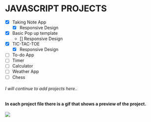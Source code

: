 # JAVASCRIPT PROJECTS

- [x] Taking Note App
    - [x] Responsive Design
- [x] Basic Pop up template
	- [] Responsive Design
- [x] TIC-TAC-TOE
	- [x] Responsive Design
- [ ] To-do App
- [ ] Timer
- [ ] Calculator
- [ ] Weather App
- [ ] Chess 

###### I will continue to add projects here..

#### In each project file there is a gif that shows a preview of the project.

<img src="https://y.yarn.co/083edd82-e2e2-40ec-b7d2-49a78ef7af21_text.gif">
